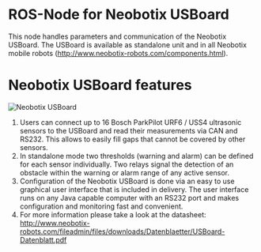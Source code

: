 # ROS-Node for Neobotix USBoard

This node handles parameters and communication of the Neobotix USBoard.
The USBoard is available as standalone unit and in all Neobotix mobile robots (http://www.neobotix-robots.com/components.html).

# Neobotix USBoard features

![Neobotix USBoard](http://www.neobotix-roboter.de/fileadmin/files/produkte/Komponenten/USBoard.jpg)

1. Users can connect up to 16 Bosch ParkPilot URF6 / USS4 ultrasonic sensors to the USBoard and read their measurements via CAN and RS232. This allows to easily fill gaps that cannot be covered by other sensors.
2. In standalone mode two thresholds (warning and alarm) can be defined for each sensor individually. Two relays signal the detection of an obstacle within the warning or alarm range of any active sensor.
3. Configuration of the Neobotix USBoard is done via an easy to use graphical user interface that is included in delivery. The user interface runs on any Java capable computer with an RS232 port and makes configuration and monitoring fast and convenient.
4. For more information please take a look at the datasheet: http://www.neobotix-robots.com/fileadmin/files/downloads/Datenblaetter/USBoard-Datenblatt.pdf
